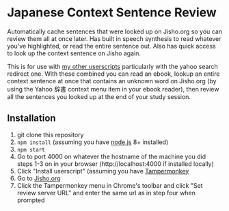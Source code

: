 # Japanese Context Sentence Review

Automatically cache sentences that were looked up on Jisho.org so you can review them all at once later. Has built in speech synthesis to read whatever you've highlighted, or read the entire sentence out. Also has quick access to look up the context sentence on Jisho again.

This is for use with [my other userscripts](https://github.com/sheodox/japanese-userscripts) particularly with the yahoo search redirect one. With these combined you can read an ebook, lookup an entire context sentence at once that contains an unknown word on Jisho.org (by using the Yahoo 辞書 context menu item in your ebook reader), then review all the sentences you looked up at the end of your study session.

## Installation

1. git clone this repository
1. `npm install` (assuming you have [node.js](https://nodejs.org/en/) 8+ installed)
1. `npm start`
1. Go to port 4000 on whatever the hostname of the machine you did steps 1-3 on in your browser (http://localhost:4000 if installed locally)
1. Click "Install userscript" (assuming you have [Tampermonkey](https://chrome.google.com/webstore/detail/tampermonkey/dhdgffkkebhmkfjojejmpbldmpobfkfo)
1. Go to [Jisho.org](http://jisho.org)
1. Click the Tampermonkey menu in Chrome's toolbar and click "Set review server URL" and enter the same url as in step four when prompted
